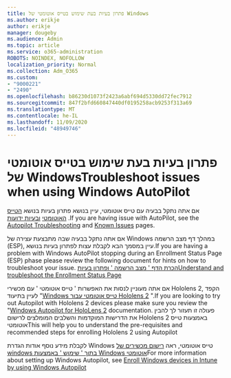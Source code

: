```yaml
---
title: פתרון בעיות בעת שימוש בטייס אוטומטי של Windows
ms.author: erikje
author: erikje
manager: dougeby
ms.audience: Admin
ms.topic: article
ms.service: o365-administration
ROBOTS: NOINDEX, NOFOLLOW
localization_priority: Normal
ms.collection: Adm_O365
ms.custom:
- "9000221"
- "2490"
ms.openlocfilehash: b86230d1073f2423a6abf694d5330dd72fec7912
ms.sourcegitcommit: 847f2bfd660847440df0195258acb9253f313a69
ms.translationtype: MT
ms.contentlocale: he-IL
ms.lasthandoff: 11/09/2020
ms.locfileid: "48949746"
---
```

# <a name="troubleshoot-issues-when-using-windows-autopilot"></a><span data-ttu-id="e9124-102">פתרון בעיות בעת שימוש בטייס אוטומטי של Windows</span><span class="sxs-lookup"><span data-stu-id="e9124-102">Troubleshoot issues when using Windows AutoPilot</span></span>

<span data-ttu-id="e9124-103">אם אתה נתקל בבעיה עם טייס אוטומטי, עיין בנושא פתרון בעיות בנושא [הטייס האוטומטי](https://docs.microsoft.com/windows/deployment/windows-autopilot/troubleshooting) [ובעיות ידועות](https://docs.microsoft.com/windows/deployment/windows-autopilot/known-issues) .</span><span class="sxs-lookup"><span data-stu-id="e9124-103">If you are having issue with AutoPilot, see the [Autopilot Troubleshooting](https://docs.microsoft.com/windows/deployment/windows-autopilot/troubleshooting) and [Known Issues](https://docs.microsoft.com/windows/deployment/windows-autopilot/known-issues) pages.</span></span>

<span data-ttu-id="e9124-104">אם אתה נתקל בבעיה שבה מתבצעת עצירה של Windows במהלך דף מצב הרשמה (ESP), עיין במסמך הבא לקבלת עצות לפתרון בעיות בנושא.</span><span class="sxs-lookup"><span data-stu-id="e9124-104">If you are having a problem with Windows AutoPilot stopping during an Enrollment Status Page (ESP) phase please review the following document for hints on how to troubleshoot your issue.</span></span> [<span data-ttu-id="e9124-105">הכרת הדף ' מצב הרשמה ' ופתרון בעיות</span><span class="sxs-lookup"><span data-stu-id="e9124-105">Understand and troubleshoot the Enrollment Status Page</span></span>](https://docs.microsoft.com/troubleshoot/mem/intune/understand-troubleshoot-esp)

<span data-ttu-id="e9124-106">אם אתה מעוניין לנסות את האפשרות ' טייס אוטומטי ' עם מכשירי Hololens 2, הקפד לעיין בתיעוד "[Windows טייס אוטומטי עבור Hololens 2](https://docs.microsoft.com/hololens/hololens2-autopilot) ".</span><span class="sxs-lookup"><span data-stu-id="e9124-106">If you are looking to try out Autopilot with Hololens 2 devices please make sure you review the "[Windows Autopilot for HoloLens 2](https://docs.microsoft.com/hololens/hololens2-autopilot) documentation.</span></span> <span data-ttu-id="e9124-107">פעולה זו תעזור לך להבין את הדרישות המוקדמות והשלבים המומלצים לרישום Hololens 2 באמצעות טייס אוטומטי</span><span class="sxs-lookup"><span data-stu-id="e9124-107">This will help you to understand the pre-requisites and recommended steps for enrolling Hololens 2 using Autopilot</span></span>  

<span data-ttu-id="e9124-108">לקבלת מידע נוסף אודות הגדרת Windows טייס אוטומטי, ראה [רישום מכשירים של windows בתוך ' שימוש ' באמצעות Windows אוטומטי](https://docs.microsoft.com/intune/enrollment/enrollment-autopilot)</span><span class="sxs-lookup"><span data-stu-id="e9124-108">For more information about setting up Windows Autopilot, see [Enroll Windows devices in Intune by using Windows Autopilot](https://docs.microsoft.com/intune/enrollment/enrollment-autopilot)</span></span>